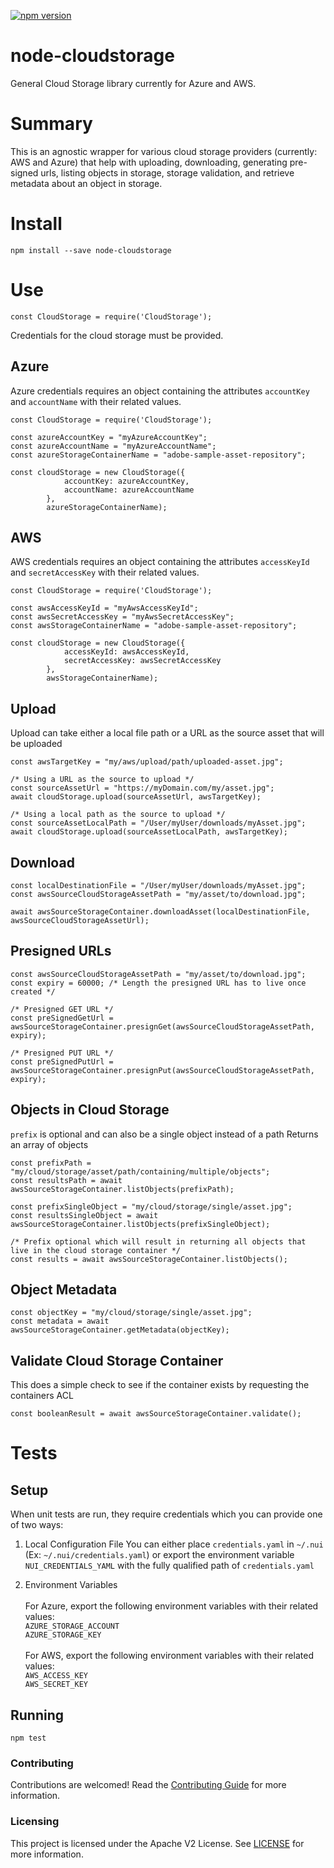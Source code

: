 <!--- when a new release happens, the VERSION and URL in the badge have to be manually updated because it's a private registry --->
[![npm version](https://img.shields.io/badge/%40nui%2Fnode--cloudstorage-4.0.0-blue.svg)](https://artifactory.corp.adobe.com/artifactory/npm-nui-release/@nui/node-cloudstorage/-/@nui/node-cloudstorage-4.0.0.tgz)

# node-cloudstorage
General Cloud Storage library currently for Azure and AWS.

# Summary
This is an agnostic wrapper for various cloud storage providers (currently: AWS and Azure) that help with uploading, downloading, generating pre-signed urls, listing objects in storage, storage validation, and retrieve metadata about an object in storage.

# Install
```
npm install --save node-cloudstorage
```

# Use
```
const CloudStorage = require('CloudStorage');
```

Credentials for the cloud storage must be provided.

## Azure
Azure credentials requires an object containing the attributes `accountKey` and `accountName` with their related values.
```
const CloudStorage = require('CloudStorage');

const azureAccountKey = "myAzureAccountKey";
const azureAccountName = "myAzureAccountName";
const azureStorageContainerName = "adobe-sample-asset-repository";

const cloudStorage = new CloudStorage({
            accountKey: azureAccountKey,
            accountName: azureAccountName
        },
        azureStorageContainerName);
```

## AWS
AWS credentials requires an object containing the attributes `accessKeyId` and `secretAccessKey` with their related values.
```
const CloudStorage = require('CloudStorage');

const awsAccessKeyId = "myAwsAccessKeyId";
const awsSecretAccessKey = "myAwsSecretAccessKey";
const awsStorageContainerName = "adobe-sample-asset-repository";

const cloudStorage = new CloudStorage({
            accessKeyId: awsAccessKeyId,
            secretAccessKey: awsSecretAccessKey
        },
        awsStorageContainerName);
```

## Upload
Upload can take either a local file path or a URL as the source asset that will be uploaded
```
const awsTargetKey = "my/aws/upload/path/uploaded-asset.jpg";

/* Using a URL as the source to upload */
const sourceAssetUrl = "https://myDomain.com/my/asset.jpg";
await cloudStorage.upload(sourceAssetUrl, awsTargetKey);

/* Using a local path as the source to upload */
const sourceAssetLocalPath = "/User/myUser/downloads/myAsset.jpg";
await cloudStorage.upload(sourceAssetLocalPath, awsTargetKey);
```

## Download
```
const localDestinationFile = "/User/myUser/downloads/myAsset.jpg";
const awsSourceCloudStorageAssetPath = "my/asset/to/download.jpg";

await awsSourceStorageContainer.downloadAsset(localDestinationFile, awsSourceCloudStorageAssetUrl);
```

## Presigned URLs
```
const awsSourceCloudStorageAssetPath = "my/asset/to/download.jpg";
const expiry = 60000; /* Length the presigned URL has to live once created */

/* Presigned GET URL */
const preSignedGetUrl = awsSourceStorageContainer.presignGet(awsSourceCloudStorageAssetPath, expiry);

/* Presigned PUT URL */
const preSignedPutUrl = awsSourceStorageContainer.presignPut(awsSourceCloudStorageAssetPath, expiry);
```

## Objects in Cloud Storage
`prefix` is optional and can also be a single object instead of a path
Returns an array of objects
```
const prefixPath = "my/cloud/storage/asset/path/containing/multiple/objects";
const resultsPath = await awsSourceStorageContainer.listObjects(prefixPath);

const prefixSingleObject = "my/cloud/storage/single/asset.jpg";
const resultsSingleObject = await awsSourceStorageContainer.listObjects(prefixSingleObject);

/* Prefix optional which will result in returning all objects that live in the cloud storage container */
const results = await awsSourceStorageContainer.listObjects();
```

## Object Metadata
```
const objectKey = "my/cloud/storage/single/asset.jpg";
const metadata = await awsSourceStorageContainer.getMetadata(objectKey);
```

## Validate Cloud Storage Container
This does a simple check to see if the container exists by requesting the containers ACL
```
const booleanResult = await awsSourceStorageContainer.validate();
```

# Tests

## Setup
When unit tests are run, they require credentials which you can provide one of two ways:

1. Local Configuration File
You can either place `credentials.yaml` in `~/.nui` (Ex: `~/.nui/credentials.yaml`) or export the environment variable `NUI_CREDENTIALS_YAML` with the fully qualified path of `credentials.yaml`

1. Environment Variables
\
\
For Azure, export the following environment variables with their related values:
\
`AZURE_STORAGE_ACCOUNT`
\
`AZURE_STORAGE_KEY`
\
\
For AWS, export the following environment variables with their related values:
\
`AWS_ACCESS_KEY`
\
`AWS_SECRET_KEY`

## Running
```
npm test
```

### Contributing

Contributions are welcomed! Read the [Contributing Guide](./.github/CONTRIBUTING.md) for more information.

### Licensing

This project is licensed under the Apache V2 License. See [LICENSE](LICENSE) for more information.
